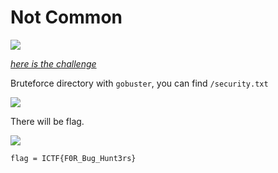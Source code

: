# Not Common


![](image/chall.png)


*[here is the challenge](https://incognito-web1.herokuapp.com/)*


Bruteforce directory with `gobuster`, you can find `/security.txt`


![](image/gob.png)


There will be flag.


![](image/flag.png)


```flag = ICTF{F0R_Bug_Hunt3rs}```
